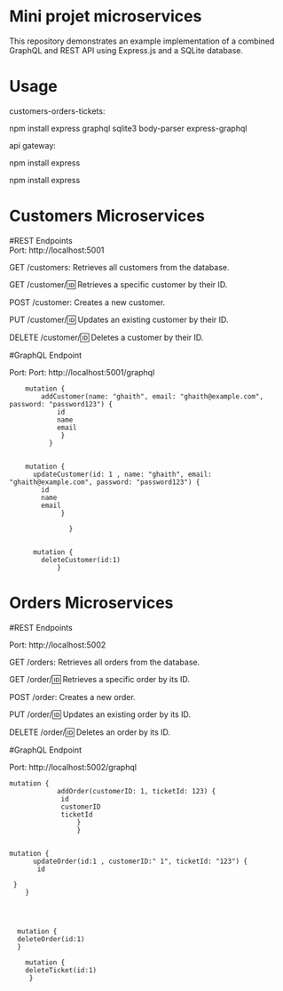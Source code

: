 # Mini projet microservices
This repository demonstrates an example implementation of a combined GraphQL and REST API using Express.js and a SQLite database. 
# Usage
customers-orders-tickets:



npm install express graphql sqlite3 body-parser express-graphql

api gateway:

npm install express

npm install express

# Customers Microservices
#REST Endpoints  
Port: http://localhost:5001

GET /customers: Retrieves all customers from the database.

GET /customer/:id: Retrieves a specific customer by their ID.

POST /customer: Creates a new customer.

PUT /customer/:id: Updates an existing customer by their ID.

DELETE /customer/:id: Deletes a customer by their ID.



#GraphQL Endpoint

Port: Port: http://localhost:5001/graphql
``` 
    mutation {
        addCustomer(name: "ghaith", email: "ghaith@example.com", password: "password123") {
            id
            name
            email
             }
          }

``` 


``` 

    mutation {
      updateCustomer(id: 1 , name: "ghaith", email: "ghaith@example.com", password: "password123") {
        id
        name
        email
             }

               } 
  
  ```

 ``` 
       mutation {
         deleteCustomer(id:1)
             }
 
  ``` 




# Orders Microservices 

#REST Endpoints

Port: http://localhost:5002

GET /orders: Retrieves all orders from the database.

GET /order/:id: Retrieves a specific order by its ID.

POST /order: Creates a new order.

PUT /order/:id: Updates an existing order by its ID.

DELETE /order/:id: Deletes an order by its ID.



#GraphQL Endpoint

Port: http://localhost:5002/graphql
 ``` 
 mutation {
             addOrder(customerID: 1, ticketId: 123) {
              id
              customerID
              ticketId
                  }
                  }
                  
 
  ``` 
  
   ``` 
mutation {
         updateOrder(id:1 , customerID:" 1", ticketId: "123") {
          id
         
    }
       }
                
     
  ``` 
  
   ``` 
   
     mutation {
     deleteOrder(id:1)
     }              

  ```   



        mutation {
        deleteTicket(id:1)
         }
  ```

